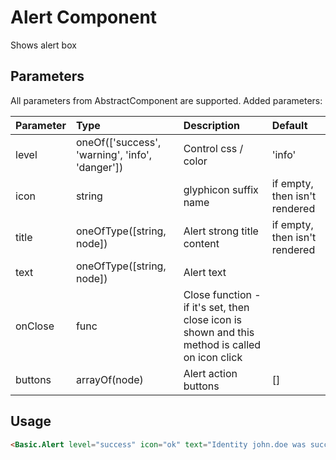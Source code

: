 # Alert Component

Shows alert box

## Parameters

All parameters from AbstractComponent are supported. Added parameters:

| Parameter | Type | Description | Default  |
| --- | :--- | :--- | :--- |
| level | oneOf(['success', 'warning', 'info', 'danger'])  |  Control css / color  |   'info' |
| icon  | string   | glyphicon suffix name | if empty, then isn't rendered |
| title  | oneOfType([string, node])  | Alert strong title content | if empty, then isn't rendered |
| text  | oneOfType([string, node])   | Alert text | |
| onClose  | func   | Close function - if it's set, then close icon is shown and this method is called on icon click | | |
| buttons | arrayOf(node) | Alert action buttons | [] |

## Usage

```html
<Basic.Alert level="success" icon="ok" text="Identity john.doe was successfully saved." onClose={() => { alert('closed'); }}/>
```
